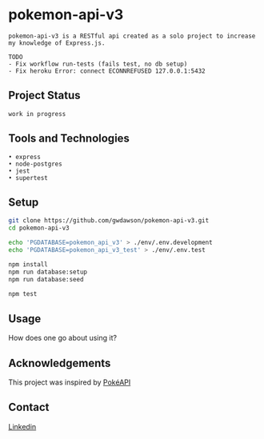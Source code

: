 # pokemon-api-v3

```
pokemon-api-v3 is a RESTful api created as a solo project to increase my knowledge of Express.js.
```

```
TODO
- Fix workflow run-tests (fails test, no db setup)
- Fix heroku Error: connect ECONNREFUSED 127.0.0.1:5432
```

## Project Status

`work in progress`

## Tools and Technologies

```
• express
• node-postgres
• jest
• supertest
```

## Setup

```sh
git clone https://github.com/gwdawson/pokemon-api-v3.git
cd pokemon-api-v3

echo 'PGDATABASE=pokemon_api_v3' > ./env/.env.development
echo 'PGDATABASE=pokemon_api_v3_test' > ./env/.env.test

npm install
npm run database:setup
npm run database:seed

npm test
```

## Usage

How does one go about using it?

## Acknowledgements

This project was inspired by [PokéAPI](https://pokeapi.co/)

## Contact

[Linkedin](https://www.linkedin.com/in/gwdawson/)
